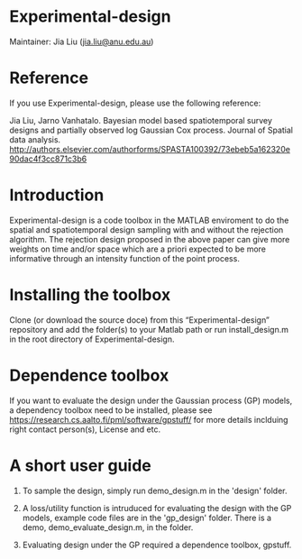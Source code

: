 # Experimental-design
Maintainer: Jia Liu (jia.liu@anu.edu.au)

# Reference
If you use Experimental-design, please use the following reference:

Jia Liu, Jarno Vanhatalo. Bayesian model based spatiotemporal survey designs and partially observed log Gaussian Cox process. 
Journal of Spatial data analysis. http://authors.elsevier.com/authorforms/SPASTA100392/73ebeb5a162320e90dac4f3cc871c3b6

# Introduction

Experimental-design is a code toolbox in the MATLAB enviroment to do the spatial and spatiotemporal design sampling with and without the rejection algorithm.
The rejection design proposed in the above paper can give more weights
on time and/or space  which are a priori expected to be more informative through an 
intensity function of the point process.    


# Installing the toolbox

Clone (or download the source doce) from this “Experimental-design”  repository and add the folder(s) to your Matlab path
or run install_design.m in the root directory of Experimental-design.



# Dependence toolbox
If you want to evaluate the design under the Gaussian process (GP) models, a dependency toolbox need to be installed, 
please see https://research.cs.aalto.fi/pml/software/gpstuff/  for more details inclduing right contact person(s), License
and etc.


# A short user guide
1. To sample the design, simply run demo_design.m in the 'design' folder. 

2. A loss/utility function is intruduced for evaluating the design with the GP models, example code files are in the 'gp_design' folder.
There is a demo,  demo_evaluate_design.m,  in the folder.

3. Evaluating design under the GP required a dependence toolbox, gpstuff. 
  

   

